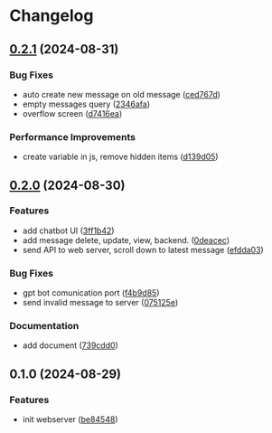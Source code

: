 # Changelog

## [0.2.1](https://github.com/tpnam0901/PrivateGPT_UI/compare/v0.2.0...v0.2.1) (2024-08-31)


### Bug Fixes

* auto create new message on old message ([ced767d](https://github.com/tpnam0901/PrivateGPT_UI/commit/ced767d88c4ce56fa539dcb46d6a98d2ec701906))
* empty messages query ([2346afa](https://github.com/tpnam0901/PrivateGPT_UI/commit/2346afa277587121b9d6bae439cf5ab0828d15cb))
* overflow screen ([d7416ea](https://github.com/tpnam0901/PrivateGPT_UI/commit/d7416ea02887e6c8df775589b3f480256d5a6074))


### Performance Improvements

* create variable in js, remove hidden items ([d139d05](https://github.com/tpnam0901/PrivateGPT_UI/commit/d139d055f4d97fc789eeb81de75d98b8f24171be))

## [0.2.0](https://github.com/tpnam0901/PrivateGPT_UI/compare/v0.1.0...v0.2.0) (2024-08-30)


### Features

* add chatbot UI ([3ff1b42](https://github.com/tpnam0901/PrivateGPT_UI/commit/3ff1b42d599d32bcdd208bb7acb692f05269eb41))
* add message delete, update, view, backend. ([0deacec](https://github.com/tpnam0901/PrivateGPT_UI/commit/0deacec835fab89c5869db5129658f9a727a10df))
* send API to web server, scroll down to latest message ([efdda03](https://github.com/tpnam0901/PrivateGPT_UI/commit/efdda03ae2ac981ed1cac0da4cdc32b031ac73ca))


### Bug Fixes

* gpt bot comunication port ([f4b9d85](https://github.com/tpnam0901/PrivateGPT_UI/commit/f4b9d855e6c42d51e385f88fecf7e9c01e2d9f95))
* send invalid message to server ([075125e](https://github.com/tpnam0901/PrivateGPT_UI/commit/075125ecfa28e29d6c9f3b3fbf4300def4e8f7d5))


### Documentation

* add document ([739cdd0](https://github.com/tpnam0901/PrivateGPT_UI/commit/739cdd0c865200df408ccf1ad97d6856bef4e952))

## 0.1.0 (2024-08-29)


### Features

* init webserver ([be84548](https://github.com/tpnam0901/PrivateGPT_UI/commit/be84548e4b2c9d3cd448c2399ce86a322736b122))
